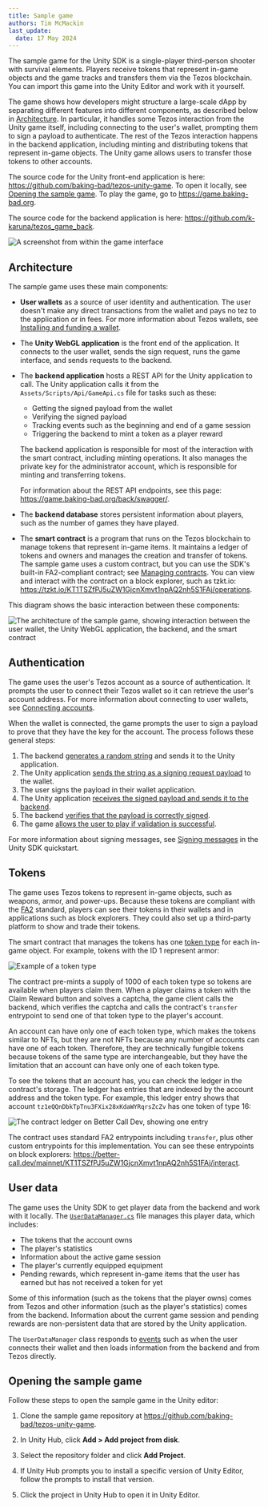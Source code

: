 ```yaml
---
title: Sample game
authors: Tim McMackin
last_update:
  date: 17 May 2024
---
```


The sample game for the Unity SDK is a single-player third-person shooter with survival elements.
Players receive tokens that represent in-game objects and the game tracks and transfers them via the Tezos blockchain.
You can import this game into the Unity Editor and work with it yourself.

The game shows how developers might structure a large-scale dApp by separating different features into different components, as described below in [Architecture](#architecture).
In particular, it handles some Tezos interaction from the Unity game itself, including connecting to the user's wallet, prompting them to sign a payload to authenticate.
The rest of the Tezos interaction happens in the backend application, including minting and distributing tokens that represent in-game objects.
The Unity game allows users to transfer those tokens to other accounts.

The source code for the Unity front-end application is here: https://github.com/baking-bad/tezos-unity-game.
To open it locally, see [Opening the sample game](#opening-the-sample-game).
To play the game, go to https://game.baking-bad.org.

The source code for the backend application is here: https://github.com/k-karuna/tezos_game_back.

![A screenshot from within the game interface](/img/unity/sample-game-ui.png)

## Architecture

The sample game uses these main components:

- **User wallets** as a source of user identity and authentication.
The user doesn't make any direct transactions from the wallet and pays no tez to the application or in fees.
For more information about Tezos wallets, see [Installing and funding a wallet](../developing/wallet-setup).

- The **Unity WebGL application** is the front end of the application.
It connects to the user wallet, sends the sign request, runs the game interface, and sends requests to the backend.

- The **backend application** hosts a REST API for the Unity application to call.
The Unity application calls it from the `Assets/Scripts/Api/GameApi.cs` file for tasks such as these:

  - Getting the signed payload from the wallet
  - Verifying the signed payload
  - Tracking events such as the beginning and end of a game session
  - Triggering the backend to mint a token as a player reward

  The backend application is responsible for most of the interaction with the smart contract, including minting operations.
  It also manages the private key for the administrator account, which is responsible for minting and transferring tokens.

  For information about the REST API endpoints, see this page: https://game.baking-bad.org/back/swagger/.

- The **backend database** stores persistent information about players, such as the number of games they have played.

- The **smart contract** is a program that runs on the Tezos blockchain to manage tokens that represent in-game items.
It maintains a ledger of tokens and owners and manages the creation and transfer of tokens.
The sample game uses a custom contract, but you can use the SDK's built-in FA2-compliant contract; see [Managing contracts](./managing-contracts).
You can view and interact with the contract on a block explorer, such as tzkt.io: https://tzkt.io/KT1TSZfPJ5uZW1GjcnXmvt1npAQ2nh5S1FAj/operations.

This diagram shows the basic interaction between these components:

![The architecture of the sample game, showing interaction between the user wallet, the Unity WebGL application, the backend, and the smart contract](/img/unity/sample-game-architecture.png)

## Authentication

The game uses the user's Tezos account as a source of authentication.
It prompts the user to connect their Tezos wallet so it can retrieve the user's account address.
For more information about connecting to user wallets, see [Connecting accounts](./connecting-accounts).

When the wallet is connected, the game prompts the user to sign a payload to prove that they have the key for the account.
The process follows these general steps:

1. The backend [generates a random string](https://github.com/k-karuna/tezos_game_back/blob/e6bc9c021b86704ec1ce1b5e3fd799977d05034f/api/views.py#L20) and sends it to the Unity application.
1. The Unity application [sends the string as a signing request payload](https://github.com/baking-bad/tezos-unity-game/blob/7e3fb6454896896f7e0ac77f09d2b5f02e104aa7/Assets/Scripts/Managers/UserDataManager.cs#L108) to the wallet.
1. The user signs the payload in their wallet application.
1. The Unity application [receives the signed payload and sends it to the backend](https://github.com/baking-bad/tezos-unity-game/blob/9b71d3832dac076d74bd822c19b5f93909434190/Assets/Scripts/Managers/UserDataManager.cs#L78).
1. The backend [verifies that the payload is correctly signed](https://github.com/k-karuna/tezos_game_back/blob/e6bc9c021b86704ec1ce1b5e3fd799977d05034f/api/views.py#L50).
1. The game [allows the user to play if validation is successful](https://github.com/baking-bad/tezos-unity-game/blob/9b71d3832dac076d74bd822c19b5f93909434190/Assets/Scripts/Managers/UserDataManager.cs#L80).

For more information about signing messages, see [Signing messages](./quickstart#signing-messages) in the Unity SDK quickstart.

## Tokens

The game uses Tezos tokens to represent in-game objects, such as weapons, armor, and power-ups.
Because these tokens are compliant with the [FA2](../architecture/tokens/FA2) standard, players can see their tokens in their wallets and in applications such as block explorers.
They could also set up a third-party platform to show and trade their tokens.

The smart contract that manages the tokens has one [token type](https://better-call.dev/mainnet/KT1TSZfPJ5uZW1GjcnXmvt1npAQ2nh5S1FAj/tokens) for each in-game object.
For example, tokens with the ID 1 represent armor:

![Example of a token type](/img/unity/sample-game-token-types.png)

The contract pre-mints a supply of 1000 of each token type so tokens are available when players claim them.
When a player claims a token with the Claim Reward button and solves a captcha, the game client calls the backend, which verifies the captcha and calls the contract's `transfer` entrypoint to send one of that token type to the player's account.

An account can have only one of each token type, which makes the tokens similar to NFTs, but they are not NFTs because any number of accounts can have one of each token.
Therefore, they are technically fungible tokens because tokens of the same type are interchangeable, but they have the limitation that an account can have only one of each token type.

To see the tokens that an account has, you can check the ledger in the contract's storage.
The ledger has entries that are indexed by the account address and the token type.
For example, this ledger entry shows that account `tz1eQQnDbkTpTnu3FXix28xKdaWYRqrsZcZv` has one token of type 16:

![The contract ledger on Better Call Dev, showing one entry](/img/unity/sample-game-ledger-entry.png)

The contract uses standard FA2 entrypoints including `transfer`, plus other custom entrypoints for this implementation.
You can see these entrypoints on block explorers: https://better-call.dev/mainnet/KT1TSZfPJ5uZW1GjcnXmvt1npAQ2nh5S1FAj/interact.

## User data

The game uses the Unity SDK to get player data from the backend and work with it locally.
The [`UserDataManager.cs`](https://github.com/baking-bad/tezos-unity-game/blob/master/Assets/Scripts/Managers/UserDataManager.cs) file manages this player data, which includes:

- The tokens that the account owns
- The player's statistics
- Information about the active game session
- The player's currently equipped equipment
- Pending rewards, which represent in-game items that the user has earned but has not received a token for yet

Some of this information (such as the tokens that the player owns) comes from Tezos and other information (such as the player's statistics) comes from the backend.
Information about the current game session and pending rewards are non-persistent data that are stored by the Unity application.

The `UserDataManager` class responds to [events](./reference/EventManager) such as when the user connects their wallet and then loads information from the backend and from Tezos directly.

## Opening the sample game

Follow these steps to open the sample game in the Unity editor:

1. Clone the sample game repository at https://github.com/baking-bad/tezos-unity-game.

1. In Unity Hub, click **Add > Add project from disk**.

1. Select the repository folder and click **Add Project**.

1. If Unity Hub prompts you to install a specific version of Unity Editor, follow the prompts to install that version.

1. Click the project in Unity Hub to open it in Unity Editor.
